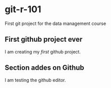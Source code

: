 # git-r-101

First git project for the data management course

## First github project ever

I am creating my *first* github project.

## Section addes on Github

I am testing the github editor.
